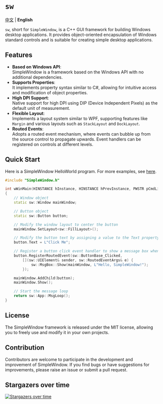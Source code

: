 # `sw`

[中文](./README.md) | **English**

`sw`, short for `SimpleWindow`, is a C++ GUI framework for building Windows desktop applications. It provides object-oriented encapsulation of Windows standard controls and is suitable for creating simple desktop applications.

## Features

+ **Based on Windows API**:  
  SimpleWindow is a framework based on the Windows API with no additional dependencies.
+ **Supports Properties**:  
  It implements property syntax similar to C#, allowing for intuitive access and modification of object properties.
+ **High DPI Support**:  
  Native support for high DPI using DIP (Device Independent Pixels) as the default unit of measurement.
+ **Flexible Layout**:  
  Implements a layout system similar to WPF, supporting features like `Margin` and various layouts such as `StackLayout` and `DockLayout`.
+ **Routed Events**:  
  Adopts a routed event mechanism, where events can bubble up from the source control to propagate upwards. Event handlers can be registered on controls at different levels.

## Quick Start

Here is a SimpleWindow HelloWorld program. For more examples, see [here](./examples).

```c++
#include "SimpleWindow.h"

int wWinMain(HINSTANCE hInstance, HINSTANCE hPrevInstance, PWSTR pCmdLine, INT nCmdShow)
{
    // Window object
    static sw::Window mainWindow;

    // Button object
    static sw::Button button;

    // Modify the window layout to center the button
    mainWindow.SetLayout<sw::FillLayout>();

    // Modify the button text by assigning a value to the Text property
    button.Text = L"Click Me";

    // Register a button click event handler to show a message box when the button is clicked
    button.RegisterRoutedEvent(sw::ButtonBase_Clicked,
        [](sw::UIElement& sender, sw::RoutedEventArgs& e) {
            sw::MsgBox::Show(mainWindow, L"Hello, SimpleWindow!");
        });

    mainWindow.AddChild(button);
    mainWindow.Show();

    // Start the message loop
    return sw::App::MsgLoop();
}
```

## License

The SimpleWindow framework is released under the MIT license, allowing you to freely use and modify it in your own projects.

## Contribution

Contributors are welcome to participate in the development and improvement of SimpleWindow. If you find bugs or have suggestions for improvements, please raise an issue or submit a pull request.

## Stargazers over time

[![Stargazers over time](https://starchart.cc/Mzying2001/sw.svg)](https://starchart.cc/Mzying2001/sw)
